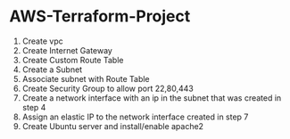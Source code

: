 # AWS-Terraform-Project
1. Create vpc
2. Create Internet Gateway
3. Create Custom Route Table
4. Create a Subnet
5. Associate subnet with Route Table
6. Create Security Group to allow port 22,80,443
7. Create a network interface with an ip in the subnet that was created in step 4
8. Assign an elastic IP to the network interface created in step 7
9. Create Ubuntu server and install/enable apache2
